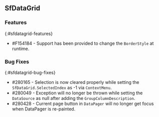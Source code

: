 ## SfDataGrid

### Features
{:#sfdatagrid-features}
* \#F154184 - Support has been provided to change the `BorderStyle` at runtime.

### Bug Fixes
{:#sfdatagrid-bug-fixes}

* \#280165 - Selection is now cleared properly while setting the `SfDataGrid.SelectedIndex` as -1 via `ContextMenu`.
* \#280049 - Exception will no longer be thrown while setting the `DataSource` as null after adding the `GroupColumnDescription`.
* \#280428 - Current page button in `DataPager` will no longer get focus when DataPager is re-painted.
 